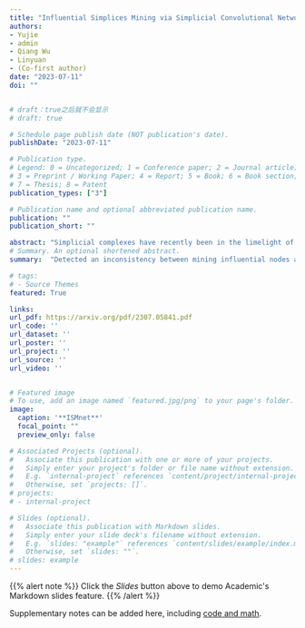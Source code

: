 ```yaml
---
title: "Influential Simplices Mining via Simplicial Convolutional Network"
authors:
- Yujie
- admin
- Qiang Wu
- Linyuan 
- (Co-first author)
date: "2023-07-11"
doi: ""


# draft：true之后就不会显示
# draft: true

# Schedule page publish date (NOT publication's date).
publishDate: "2023-07-11"

# Publication type.
# Legend: 0 = Uncategorized; 1 = Conference paper; 2 = Journal article;
# 3 = Preprint / Working Paper; 4 = Report; 5 = Book; 6 = Book section;
# 7 = Thesis; 8 = Patent
publication_types: ["3"]

# Publication name and optional abbreviated publication name.
publication: ""
publication_short: ""

abstract: "Simplicial complexes have recently been in the limelight of higher-order network analysis, where a minority of simplices play crucial roles in structures and functions due to network heterogeneity. We find a significant inconsistency between identifying influential nodes and simplices. Therefore, it remains elusive how to characterize simplices' influence and identify influential simplices, despite the relative maturity of research on influential nodes (0-simplices) identification. Meanwhile, graph neural networks (GNNs) are potent tools that can exploit network topology and node features simultaneously, but they struggle to tackle higher-order tasks. In this paper, we propose a higher-order graph learning model, named higher-order influencer mining neural network (ISMnet), to identify vital h-simplices in simplicial complexes. In this paper, we propose a higher-order graph learning model, named influential simplices mining neural network (ISMnet), to identify vital $h$-simplices in simplicial complexes. It can tackle higher-order tasks by leveraging novel higher-order presentations: hierarchical bipartite graphs and higher-order hierarchical (HoH) Laplacians, where targeted simplices are grouped into a hub set and can interact with other simplices.  Furthermore, ISMnet employs learnable graph convolutional operators in each HoH Laplacian domain to capture interactions among simplices, and it can identify influential simplices of arbitrary order by changing the hub set.  Empirical results demonstrate that ISMnet significantly outperforms existing methods in ranking 0-simplices (nodes) and 2-simplices. In general, this novel framework excels in identifying influential simplices and promises to serve as a potent tool in higher-order network analysis."
# Summary. An optional shortened abstract.
summary:  "Detected an inconsistency between mining influential nodes and simplices. Innovatively formulated the influential simplices mining task as a graph learning problem and designed an influential simplices mining neural network (ISMnet) that achieves SOTA performance in this task."

# tags:
# - Source Themes
featured: True

links:
url_pdf: https://arxiv.org/pdf/2307.05841.pdf
url_code: ''
url_dataset: ''
url_poster: ''
url_project: ''
url_source: ''
url_video: ''


# Featured image
# To use, add an image named `featured.jpg/png` to your page's folder. 
image:
  caption: '**ISMnet**'
  focal_point: ""
  preview_only: false

# Associated Projects (optional).
#   Associate this publication with one or more of your projects.
#   Simply enter your project's folder or file name without extension.
#   E.g. `internal-project` references `content/project/internal-project/index.md`.
#   Otherwise, set `projects: []`.
# projects:
# - internal-project

# Slides (optional).
#   Associate this publication with Markdown slides.
#   Simply enter your slide deck's filename without extension.
#   E.g. `slides: "example"` references `content/slides/example/index.md`.
#   Otherwise, set `slides: ""`.
# slides: example
---
```


{{% alert note %}}
Click the *Slides* button above to demo Academic's Markdown slides feature.
{{% /alert %}}

Supplementary notes can be added here, including [code and math](xxx).
